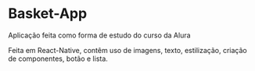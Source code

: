# Basket-App
Aplicação feita como forma de estudo do curso da Alura

Feita em React-Native, contêm uso de imagens, texto, estilização, criação de componentes, botão e lista. 
